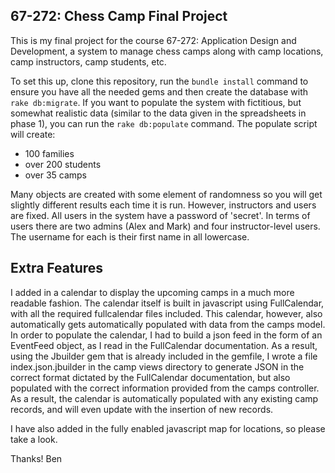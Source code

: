 ## 67-272: Chess Camp Final Project ##

This is my final project for the course 67-272: Application Design and Development, a system to manage chess camps along with camp locations, camp instructors, camp students, etc.

To set this up, clone this repository, run the `bundle install` command to ensure you have all the needed gems and then create the database with `rake db:migrate`.  If you want to populate the system with fictitious, but somewhat realistic data (similar to the data given in the spreadsheets in phase 1), you can run the `rake db:populate` command.  The populate script will create:
- 100 families
- over 200 students
- over 35 camps

Many objects are created with some element of randomness so you will get slightly different results each time it is run.  However, instructors and users are fixed.  All users in the system have a password of 'secret'.  In terms of users there are two admins (Alex and Mark) and four instructor-level users.  The username for each is their first name in all lowercase.

## Extra Features ##

I added in a calendar to display the upcoming camps in a much more readable fashion. The calendar itself is built in javascript
using FullCalendar, with all the required fullcalendar files included.  This calendar, however, also automatically gets automatically
populated with data from the camps model.  In order to populate the calendar, I had to build a json feed in the form of an
EventFeed object, as I read in the FullCalendar documentation.  As a result, using the Jbuilder gem that is already included
in the gemfile, I wrote a file index.json.jbuilder in the camp views directory to generate JSON in the correct format dictated by 
the FullCalendar documentation, but also populated with the correct information provided from the camps controller.  As a result,
the calendar is automatically populated with any existing camp records, and will even update with the insertion of new records.


I have also added in the fully enabled javascript map for locations, so please take a look.

Thanks! 
Ben

